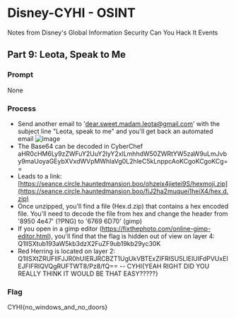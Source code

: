 # Disney-CYHI - OSINT
Notes from Disney's Global Information Security Can You Hack It Events

## Part 9: Leota, Speak to Me
### Prompt
None
### Process
* Send another email to 'dear.sweet.madam.leota@gmail.com' with the subject line "Leota, speak to me" and you'll get back an automated email
![image](https://github.com/vbyerley/Disney-CYHI/assets/54579088/b9d38ada-bc9d-4710-ae59-d0c28012795e)
* The Base64 can be decoded in CyberChef aHR0cHM6Ly9zZWFuY2UuY2lyY2xlLmhhdW50ZWRtYW5zaW9uLmJvby9maUoyaGEybXVxdWVpMWhlaVg0L2hleC5kLnppcAoKCgoKCgoKCg==
* Leads to a link: [https://seance.circle.hauntedmansion.boo/ohzeix4jietei9S/hexmoji.zip](https://seance.circle.hauntedmansion.boo/fiJ2ha2muquei1heiX4/hex.d.zip)
* Once unzipped, you'll find a file (Hex.d.zip) that contains a hex encoded file. You'll need to decode the file from hex and change the header from '8950 4e47' (?PNG) to '6769 6D70' (gimp)
* If you open in a gimp editor (https://fixthephoto.com/online-gimp-editor.html), you'll find that the flag is hidden out of view on layer 4: Q1lISXtub193aW5kb3dzX2FuZF9ub19kb29yc30K
* Red Herring is located on layer 2: Q1lISXtZRUFIIFJJR0hUIERJRCBZT1UgUkVBTExZIFRISU5LIElUIFdPVUxEIEJFIFRIQVQgRUFTWT8/Pz8/fQ== -- CYHI{YEAH RIGHT DID YOU REALLY THINK IT WOULD BE THAT EASY?????}
### Flag
CYHI{no_windows_and_no_doors}
